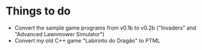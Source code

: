 # Things to do

- Convert the sample game programs from v0.1b to v0.2b ("Invaders" and "Advanced Lawnmower Simulator")
- Convert my old C++ game "Labirinto do Dragão" to PTML

